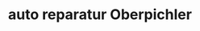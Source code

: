 ---
title: "auto reparatur Oberpichler"
url: /berlin/auto-reparatur-oberpichler/
shop: Autowerkstatt
---